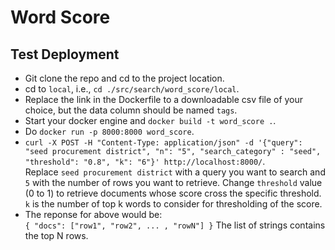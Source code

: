 # Word Score

## Test Deployment

- Git clone the repo and cd to the project location.
- cd to `local`, i.e., `cd ./src/search/word_score/local`.
- Replace the link in the Dockerfile to a downloadable csv file of your choice, but the data column should be named `tags`.
- Start your docker engine and `docker build -t word_score .`.
- Do `docker run -p 8000:8000 word_score`.
- `curl -X POST -H "Content-Type: application/json" -d '{"query": "seed procurement district", "n": "5", "search_category" : "seed", "threshold": "0.8", "k": "6"}' http://localhost:8000/`. <br> Replace `seed procurement district` with a query you want to search and `5` with the number of rows you want to retrieve. Change `threshold` value (0 to 1) to retrieve documents whose score cross the specific threshold. `k` is the number of top k words to consider for thresholding of the score.
- The reponse for above would be: <br>
`
{
    "docs": ["row1", "row2", ... , "rowN"]
}
`
The list of strings contains the top N rows.

